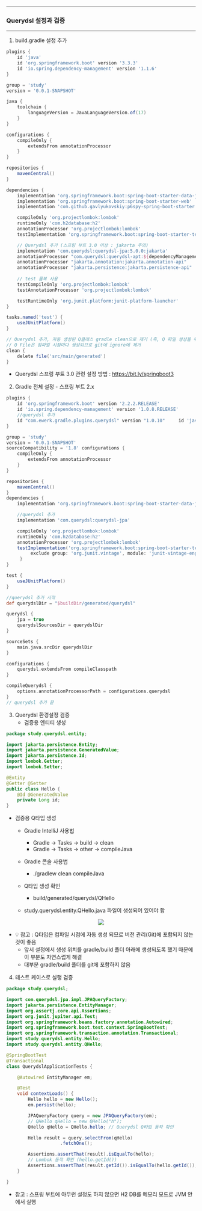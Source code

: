 -----
### Querydsl 설정과 검증
-----
1. build.gradle 설정 추가
```gradle
plugins {
	id 'java'
	id 'org.springframework.boot' version '3.3.3'
	id 'io.spring.dependency-management' version '1.1.6'
}

group = 'study'
version = '0.0.1-SNAPSHOT'

java {
	toolchain {
		languageVersion = JavaLanguageVersion.of(17)
	}
}

configurations {
	compileOnly {
		extendsFrom annotationProcessor
	}
}

repositories {
	mavenCentral()
}

dependencies {
	implementation 'org.springframework.boot:spring-boot-starter-data-jpa'
	implementation 'org.springframework.boot:spring-boot-starter-web'
	implementation 'com.github.gavlyukovskiy:p6spy-spring-boot-starter:1.9.0'

	compileOnly 'org.projectlombok:lombok'
	runtimeOnly 'com.h2database:h2'
	annotationProcessor 'org.projectlombok:lombok'
	testImplementation 'org.springframework.boot:spring-boot-starter-test'

	// Querydsl 추가 (스프링 부트 3.0 이상 : jakarta 주의)
	implementation 'com.querydsl:querydsl-jpa:5.0.0:jakarta'
	annotationProcessor "com.querydsl:querydsl-apt:${dependencyManagement.importedProperties['querydsl.version']}:jakarta"
	annotationProcessor "jakarta.annotation:jakarta.annotation-api"
	annotationProcessor "jakarta.persistence:jakarta.persistence-api"
	
	// test 롬복 사용
	testCompileOnly 'org.projectlombok:lombok'
	testAnnotationProcessor 'org.projectlombok:lombok'

	testRuntimeOnly 'org.junit.platform:junit-platform-launcher'
}

tasks.named('test') {
	useJUnitPlatform()
}

// Querydsl 추가, 자동 생성된 Q클래스 gradle clean으로 제거 (즉, Q 파일 생성을 위해 Clean)
// Q File은 컴파일 시점마다 생성되므로 git에 ignore에 제거
clean {
	delete file('src/main/generated')
}
```

  - Querydsl 스프링 부트 3.0 관련 설정 방법 : https://bit.ly/springboot3

2. Gradle 전체 설정 - 스프링 부트 2.x
```gradle
plugins {
    id 'org.springframework.boot' version '2.2.2.RELEASE'
    id 'io.spring.dependency-management' version '1.0.8.RELEASE'
    //querydsl 추가
    id "com.ewerk.gradle.plugins.querydsl" version "1.0.10"     id 'java'
}

group = 'study'
version = '0.0.1-SNAPSHOT'
sourceCompatibility = '1.8' configurations {
    compileOnly {
        extendsFrom annotationProcessor
    }
}

repositories {
    mavenCentral()
}
dependencies {
    implementation 'org.springframework.boot:spring-boot-starter-data-jpa'     implementation 'org.springframework.boot:spring-boot-starter-web'

    //querydsl 추가
    implementation 'com.querydsl:querydsl-jpa'

    compileOnly 'org.projectlombok:lombok'
    runtimeOnly 'com.h2database:h2'
    annotationProcessor 'org.projectlombok:lombok'
    testImplementation('org.springframework.boot:spring-boot-starter-test') {
         exclude group: 'org.junit.vintage', module: 'junit-vintage-engine'
     }  
}

test {
    useJUnitPlatform()
}

//querydsl 추가 시작
def querydslDir = "$buildDir/generated/querydsl"

querydsl {
    jpa = true
    querydslSourcesDir = querydslDir
}

sourceSets {
    main.java.srcDir querydslDir
}

configurations {
    querydsl.extendsFrom compileClasspath
}

compileQuerydsl {
    options.annotationProcessorPath = configurations.querydsl
}
// querydsl 추가 끝
```

3. Querydsl 환경설정 검증
   - 검증용 엔티티 생성
```java
package study.querydsl.entity;

import jakarta.persistence.Entity;
import jakarta.persistence.GeneratedValue;
import jakarta.persistence.Id;
import lombok.Getter;
import lombok.Setter;

@Entity
@Getter @Setter
public class Hello {
    @Id @GeneratedValue
    private Long id;
}
```

  - 검증용 Q타입 생성
    + Gradle IntelliJ 사용법
      * Gradle → Tasks → build → clean
      * Gradle → Tasks → other → compileJava

    + Gradle 콘솔 사용법
      * ./gradlew clean compileJava

    + Q타입 생성 확인
      * build/generated/querydsl/QHello

    + study.querydsl.entity.QHello.java 파일이 생성되어 있어야 함
<div align="center">
<img src="https://github.com/user-attachments/assets/3d22fe55-1a88-436a-b0d7-1542172fc0df">
</div>

  - 💡 참고 : Q타입은 컴파일 시점에 자동 생성 되므로 버전 관리(Git)에 포함되지 않는 것이 좋음
    + 앞서 설정에서 생성 위치를 gradle/build 폴더 아래에 생성되도록 했기 때문에 이 부분도 자연스럽게 해결
    + 대부분 gradle/build 폴더를 git에 포함하지 않음

4. 테스트 케이스로 실행 검증
```java
package study.querydsl;

import com.querydsl.jpa.impl.JPAQueryFactory;
import jakarta.persistence.EntityManager;
import org.assertj.core.api.Assertions;
import org.junit.jupiter.api.Test;
import org.springframework.beans.factory.annotation.Autowired;
import org.springframework.boot.test.context.SpringBootTest;
import org.springframework.transaction.annotation.Transactional;
import study.querydsl.entity.Hello;
import study.querydsl.entity.QHello;

@SpringBootTest
@Transactional
class QuerydslApplicationTests {

	@Autowired EntityManager em;

	@Test
	void contextLoads() {
		Hello hello = new Hello();
		em.persist(hello);

		JPAQueryFactory query = new JPAQueryFactory(em);
		// QHello qHello = new QHello("h");
		QHello qHello = QHello.hello; // Querydsl Q타입 동작 확인

		Hello result = query.selectFrom(qHello)
				    .fetchOne();

		Assertions.assertThat(result).isEqualTo(hello);
		// Lombok 동작 확인 (hello.getId())
		Assertions.assertThat(result.getId()).isEqualTo(hello.getId());
	}

}
```

  - 참고 : 스프링 부트에 아무런 설정도 하지 않으면 H2 DB를 메모리 모드로 JVM 안에서 실행
